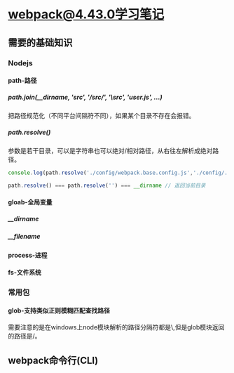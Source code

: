 # webpack@4.43.0学习笔记  

## 需要的基础知识  

### Nodejs  

#### path-路径  

##### path.join(__dirname, 'src', '/src/', '\\src', 'user.js', ...)  

把路径规范化（不同平台间隔符不同），如果某个目录不存在会报错。

##### path.resolve()

参数是若干目录，可以是字符串也可以绝对/相对路径，从右往左解析成绝对路径。  

``` js  
console.log(path.resolve('./config/webpack.base.config.js','./config/../public/art-template/template-web@4.0.min.js'))  //E:\Projects\personal_projects\webpack-jquery-bootsrap\config\webpack.base.config.js\public\art-template\template-web@4.0.min.js  

path.resolve() === path.resolve('') === __dirname // 返回当前目录
```  

#### gloab-全局变量  

##### __dirname  

##### __filename

#### process-进程  

#### fs-文件系统  

### 常用包  

#### glob-支持类似正则模糊匹配查找路径  

需要注意的是在windows上node模块解析的路径分隔符都是\\,但是glob模块返回的路径是/。

## webpack命令行(CLI)  
